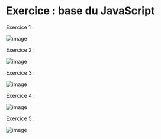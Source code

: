 <h1>Exercice : base du JavaScript</h1>

Exercice 1 :

![image](https://github.com/DanyHoussin/Exercice-JS-base/assets/164888564/5f013ce2-24b5-4489-bd91-5248b9bd55e7)


Exercice 2 :

![image](https://github.com/DanyHoussin/Exercice-JS-base/assets/164888564/1351533b-25f8-4925-abbb-c00047e429b3)


Exercice 3 : 

![image](https://github.com/DanyHoussin/Exercice-JS-base/assets/164888564/8a720b0d-0488-4f5b-b177-41bbb26bea45)


Exercice 4 :

![image](https://github.com/DanyHoussin/Exercice-JS-base/assets/164888564/d2ef8da4-3fe9-4e89-8483-4224475fe22b)


Exercice 5 :

![image](https://github.com/DanyHoussin/Exercice-JS-base/assets/164888564/020aa08b-504f-4e6c-93f8-3410079b5cbb)
